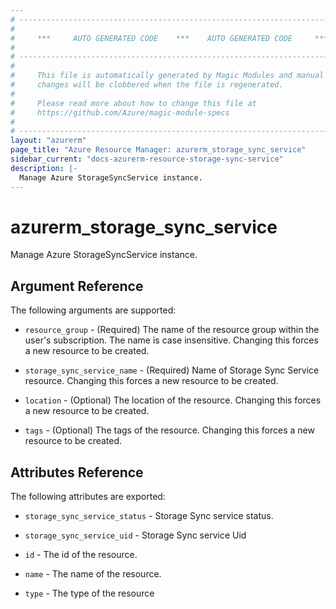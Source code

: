 ```yaml
---
# ----------------------------------------------------------------------------
#
#     ***     AUTO GENERATED CODE    ***    AUTO GENERATED CODE     ***
#
# ----------------------------------------------------------------------------
#
#     This file is automatically generated by Magic Modules and manual
#     changes will be clobbered when the file is regenerated.
#
#     Please read more about how to change this file at
#     https://github.com/Azure/magic-module-specs
#
# ----------------------------------------------------------------------------
layout: "azurerm"
page_title: "Azure Resource Manager: azurerm_storage_sync_service"
sidebar_current: "docs-azurerm-resource-storage-sync-service"
description: |-
  Manage Azure StorageSyncService instance.
---
```


# azurerm_storage_sync_service

Manage Azure StorageSyncService instance.


## Argument Reference

The following arguments are supported:

* `resource_group` - (Required) The name of the resource group within the user's subscription. The name is case insensitive. Changing this forces a new resource to be created.

* `storage_sync_service_name` - (Required) Name of Storage Sync Service resource. Changing this forces a new resource to be created.

* `location` - (Optional) The location of the resource. Changing this forces a new resource to be created.

* `tags` - (Optional) The tags of the resource. Changing this forces a new resource to be created.

## Attributes Reference

The following attributes are exported:

* `storage_sync_service_status` - Storage Sync service status.

* `storage_sync_service_uid` - Storage Sync service Uid

* `id` - The id of the resource.

* `name` - The name of the resource.

* `type` - The type of the resource
